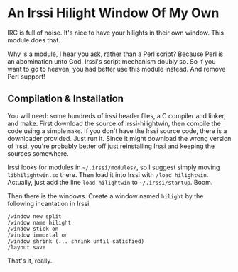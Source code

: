 # An Irssi Hilight Window Of My Own

IRC is full of noise. It's nice to have your hilights in their own window. This
module does that.

Why is a module, I hear you ask, rather than a Perl script? Because Perl is an
abomination unto God. Irssi's script mechanism doubly so. So if you want to go
to heaven, you had better use this module instead. And remove Perl support!

## Compilation & Installation

You will need: some hundreds of irssi header files, a C compiler and linker,
and make. First download the source of irssi-hilightwin, then compile the code
using a simple `make`. If you don't have the Irssi source code, there is a
downloader provided. Just run it. Since it might download the wrong version of
Irssi, you're probably better off just reinstalling Irssi and keeping the
sources somewhere.

Irssi looks for modules in `~/.irssi/modules/`, so I suggest simply moving
`libhilightwin.so` there. Then load it into Irssi with `/load hilightwin`.
Actually, just add the line `load hilightwin` to `~/.irssi/startup`. Boom.

Then there is the windows. Create a window named `hilight` by the following incantation in Irssi:

    /window new split
    /window name hilight
    /window stick on
    /window immortal on
    /window shrink (... shrink until satisfied)
    /layout save

That's it, really.
